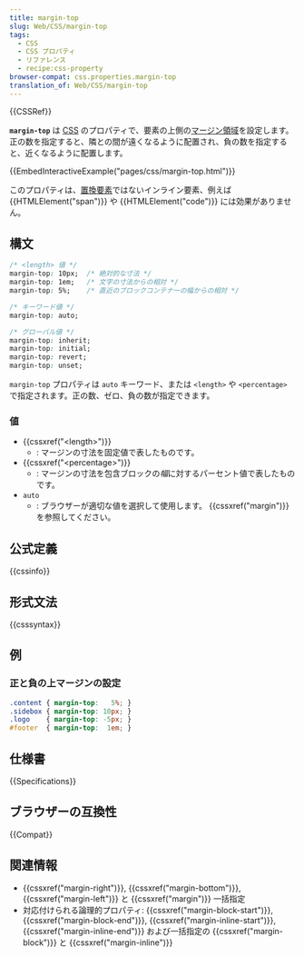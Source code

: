 ```yaml
---
title: margin-top
slug: Web/CSS/margin-top
tags:
  - CSS
  - CSS プロパティ
  - リファレンス
  - recipe:css-property
browser-compat: css.properties.margin-top
translation_of: Web/CSS/margin-top
---
```

{{CSSRef}}

**`margin-top`** は [CSS](/ja/docs/Web/CSS) のプロパティで、要素の上側の[マージン領域](/ja/docs/Web/CSS/CSS_Box_Model/Introduction_to_the_CSS_box_model#マージン領域)を設定します。正の数を指定すると、隣との間が遠くなるように配置され、負の数を指定すると、近くなるように配置します。

{{EmbedInteractiveExample("pages/css/margin-top.html")}}

このプロパティは、[置換要素](/ja/docs/Web/CSS/Replaced_element)ではないインライン要素、例えば {{HTMLElement("span")}} や {{HTMLElement("code")}} には効果がありません。

## 構文

```css
/* <length> 値 */
margin-top: 10px;  /* 絶対的な寸法 */
margin-top: 1em;   /* 文字の寸法からの相対 */
margin-top: 5%;    /* 直近のブロックコンテナーの幅からの相対 */

/* キーワード値 */
margin-top: auto;

/* グローバル値 */
margin-top: inherit;
margin-top: initial;
margin-top: revert;
margin-top: unset;
```

`margin-top` プロパティは `auto` キーワード、または `<length>` や `<percentage>` で指定されます。正の数、ゼロ、負の数が指定できます。

### 値

- {{cssxref("&lt;length&gt;")}}
  - : マージンの寸法を固定値で表したものです。
- {{cssxref("&lt;percentage&gt;")}}
  - : マージンの寸法を包含ブロックの*幅*に対するパーセント値で表したものです。
- `auto`
  - : ブラウザーが適切な値を選択して使用します。 {{cssxref("margin")}} を参照してください。

## 公式定義

{{cssinfo}}

## 形式文法

{{csssyntax}}

## 例

### 正と負の上マージンの設定

```css
.content { margin-top:   5%; }
.sidebox { margin-top: 10px; }
.logo    { margin-top: -5px; }
#footer  { margin-top:  1em; }
```

## 仕様書

{{Specifications}}

## ブラウザーの互換性

{{Compat}}

## 関連情報

- {{cssxref("margin-right")}}, {{cssxref("margin-bottom")}}, {{cssxref("margin-left")}} と {{cssxref("margin")}} 一括指定
- 対応付けられる論理的プロパティ: {{cssxref("margin-block-start")}}, {{cssxref("margin-block-end")}}, {{cssxref("margin-inline-start")}}, {{cssxref("margin-inline-end")}} および一括指定の {{cssxref("margin-block")}} と {{cssxref("margin-inline")}}
